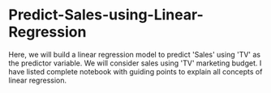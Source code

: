 # Predict-Sales-using-Linear-Regression
Here, we will build a linear regression model to predict 'Sales' using 'TV' as the predictor variable. We will consider sales using 'TV' marketing budget. I have listed complete notebook with guiding points to explain all concepts of linear regression.
